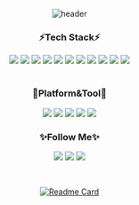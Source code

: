 <!-- 헤더 꾸미기 -->
<div align='center'>
  
![header](https://capsule-render.vercel.app/api?type=waving&color=gradient&height=280&section=header&text=Sora's%20GitHub&fontSize=55&animation=fadeIn)


<!-- 기술 스택 아이콘 -->
<h3 align='center'>⚡Tech Stack⚡</h3>
<div align="center">
  <img src="https://img.shields.io/badge/JavaScript-F7DF1E?style=flat-square&logo=JavaScript&logoColor=black"/>
  <img src="https://img.shields.io/badge/Typescript-3178C6?style=flat-square&logo=Typescript&logoColor=white"/>
  <img src="https://img.shields.io/badge/HTML5-E34F26?style=flat-square&logo=HTML5&logoColor=white"/>
  <img src="https://img.shields.io/badge/CSS3-1572B6?style=flat-square&logo=CSS3&logoColor=white"/>
  <img src="https://img.shields.io/badge/Tailwind CSS-06B6D4?style=flat-square&logo=Tailwind CSS&logoColor=white"/>
  <img src="https://img.shields.io/badge/React-61DAFB?style=flat-square&logo=React&logoColor=black"/>
  <img src="https://img.shields.io/badge/Next.js-000000?style=flat-square&logo=Next.js&logoColor=white"/>
  <img src="https://img.shields.io/badge/MongoDB-47A248?style=flat-square&logo=MongoDB&logoColor=white"/>
  <img src="https://img.shields.io/badge/Storybook-FF4785?style=flat-square&logo=Storybook&logoColor=white"/>
  <img src="https://img.shields.io/badge/Vercel-000000?style=flat-square&logo=Vercel&logoColor=white"/>
  <img src="https://img.shields.io/badge/Docker-2496ED?style=flat-square&logo=Docker&logoColor=white"/>
</div>
<br />

<!-- 사용 툴 아이콘 -->
<h3 align='center'>🤔Platform&Tool💬</h3>
<div align="center">
  <img src="https://img.shields.io/badge/VisualStudioCode-007ACC?style=flat-square&logo=VisualStudioCode&logoColor=white"/>
  <img src="https://img.shields.io/badge/SourceTree-0052CC?style=flat-square&logo=SourceTree&logoColor=white"/>
  <img src="https://img.shields.io/badge/Jira-0052CC?style=flat-square&logo=Jira&logoColor=white"/>
  <img src="https://img.shields.io/badge/GitLab-FC6D26?style=flat-square&logo=GitLab&logoColor=white"/>
  <img src="https://img.shields.io/badge/GitHub-181717?style=flat-square&logo=GitHub&logoColor=white"/>
</div>

<!-- 컨택트 아이콘 -->
<h3 align='center'>✨Follow Me✨</h3>
<p align='center'>
<a href="https://github.com/mnpine12"><img src="https://img.shields.io/badge/github-181717?style=flat-square&logo=github&logoColor=white" /></a>
<a href="https://velog.io/@mnpine12"><img src="https://img.shields.io/badge/Velog-3DDC84?style=flat-square&logo=Blogger&logoColor=white" /></a>
<a href="mailto:mnpine12@gmail.com"><img src="https://img.shields.io/badge/Gmail-d14836?style=flat-square&logo=Gmail&logoColor=white&link=mnpine12@gmail.com"/></a>
</p>
<!-- 내 경력기술서 리포지터리 표출 -->

<br />

[![Readme Card](https://github-readme-stats.vercel.app/api/pin/?username=mnpine12&repo=vanilla-todolist)](https://github.com/mnpine12/vanilla-todolist)
</div>

<!-- 푸터 꾸미기 -->
<!-- ![Footer](https://capsule-render.vercel.app/api?type=waving&color=gradient&height=200&section=footer) -->
